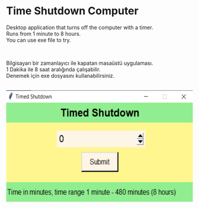 # Time Shutdown Computer

<p>
  Desktop application that turns off the computer with a timer. <br>
  Runs from 1 minute to 8 hours. <br>
  You can use exe file to try.
</p> <br>

<p>
  Bilgisayarı bir zamanlayıcı ile kapatan masaüstü uygulaması. <br>
  1 Dakika ile 8 saat aralığında çalışabilir. <br> 
  Denemek için exe dosyasını kullanabilirsiniz.
</p> <br>

<img src="Png/Time_Shutdown.png" alt="Calculator" width="550" height="300">